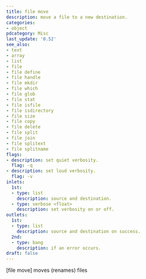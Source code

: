 ```yaml
---
title: file move
description: move a file to a new destination.
categories:
- object
pdcategory: Misc
last_update: '0.52'
see_also:
- text
- array
- list
- file
- file define
- file handle
- file mkdir
- file which
- file glob
- file stat
- file isfile
- file isdirectory
- file size
- file copy
- file delete
- file split
- file join
- file splitext
- file splitname
flags:
- description: set quiet verbosity.
  flag: -q
- description: set loud verbosity.
  flag: -v
inlets:
  1st:
  - type: list
    description: source and destination.
  - type: verbose <float>
    description: set verbosity on or off.
outlets:
  1st:
  - type: list
    description: source and destination on success.
  2nd:
  - type: bang
    description: if an error occurs.
draft: false
---
```

[file move] moves (renames) files
